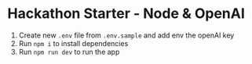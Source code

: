# Hackathon Starter - Node & OpenAI

1. Create new `.env` file from `.env.sample` and add env the openAI key
2. Run `npm i` to install dependencies
3. Run `npm run dev` to run the app